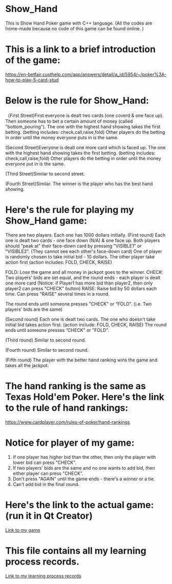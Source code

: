 # Show_Hand
This is Show Hand Poker game with C++ language.
(All the codes are home-made because no code of this game can be found online. )

# This is a link to a brief introduction of the game:
https://en-betfair.custhelp.com/app/answers/detail/a_id/5954/~/poker%3A-how-to-play-5-card-stud


# Below is the rule for Show_Hand:
（First Street)First everyone is dealt two cards (one coverd & one face up).
Then someone has to bet a certain amount of money (called "bottom_pouring").
The one with the highest hand showing takes the first betting. (betting includes: check,call,raise,fold)
Other players do the betting in order until the money everyone puts in is the same.

(Second Street)Everyone is dealt one more card which is faced up.
The one with the highest hand showing takes the first betting. (betting includes: check,call,raise,fold)
Other players do the betting in order until the money everyone put in is the same.

(Third Street)Similar to second street.

(Fourth Street)Similar. 
The winner is the player who has the best hand showing.

# Here's the rule for playing my Show_Hand game:
There are two players. Each one has 1000 dollars initially.
(First round) Each one is dealt two cards - one face down (N/A) & one face up. 
Both players should "peak at" their face-down card by pressing "VISIBLE1" or "VISIBLE2". (They cannot see each other's face-down card)
One of player is randomly chosen to take initial bid - 10 dollars.
The other player take action first (action includes: FOLD, CHECK, RAISE)

FOLD: Lose the game and all money in jackpot goes to the winner.
CHECK: Two players' bids are set equal, and the round ends - each player is dealt one more card (Notice: if Player1 has more bid than player2, then only player2 can press "CHECK" button)
RAISE: Raise bid by 50 dollars each time. Can press "RAISE" several times in a round. 

The round ends until someone presses "CHECK" or “FOLD". (i.e. Two players' bids are the same)

(Second round) Each one is dealt two cards.
The one who doesn't take initial bid takes action first. (action include: FOLD, CHECK, RAISE)
The round ends until someone presses ”CHECK" or "FOLD".

(Third round) Similar to second round.

(Fourth round) Similar to second round.

(Fifth round) The player with the better hand ranking wins the game and takes all the jackpot.

# The hand ranking is the same as Texas Hold'em Poker. Here's the link to the rule of hand rankings:
https://www.cardplayer.com/rules-of-poker/hand-rankings

# Notice for player of my game:
1. If one player has higher bid than the other, then only the player with lower bid can press "CHECK".
2. If two players' bids are the same and no one wants to add bid, then either player can press "CHECK".
3. Don't press "AGAIN" until the game ends - there's a winner or a tie.
4. Can't add bid in the final round.




# Here's the link to the actual game: (run it in Qt Creator)
[Link to my game](./GAME/)

# This file contains all my learning process records.
[Link to my learning process records](Show_Hand_Command_Line/learner_log.md/)
